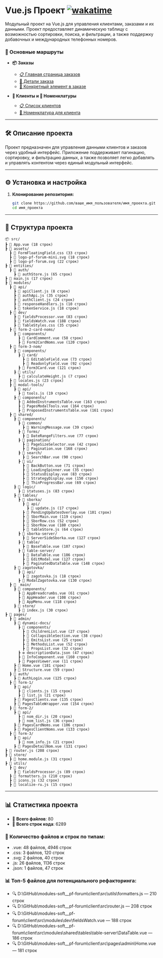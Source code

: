 # Vue.js Проект [![wakatime](https://wakatime.com/badge/user/a12eb6bb-966a-41dc-b67d-4ae0f101af55/project/f69366dd-9709-493c-bdd0-1681f774dd3b.svg)](https://wakatime.com/badge/user/a12eb6bb-966a-41dc-b67d-4ae0f101af55/project/f69366dd-9709-493c-bdd0-1681f774dd3b)

Модульный проект на Vue.js для управления клиентами, заказами и их данными. Проект предоставляет динамическую таблицу с
возможностью сортировки, поиска, и фильтрации, а также поддержку добавочных и международных телефонных номеров.

### 📌 Основные маршруты

- **📦 Заказы**
  - [📋 Главная страница заказов](http://localhost:5173/orders)
  - [📄 Детали заказа](http://localhost:5173/orders/9814)
  - [📌 Конкретный элемент в заказе](http://localhost:5173/orders/9814/53537)

- **👥 Клиенты и 📜 Номенклатуры**
  - [📋 Список клиентов](http://localhost:5173/clients)
  - [📄 Номенклатура для клиента](http://localhost:5173/noms/418)

---

## 🛠 Описание проекта

Проект предназначен для управления данными клиентов и заказов через удобный интерфейс. Приложение поддерживает
пагинацию, сортировку, и фильтрацию данных, а также позволяет легко добавлять и управлять контентом через единый
модульный интерфейс.

---

## ⚙️ Установка и настройка

1. **Клонирование репозитория:**
   ```bash
   git clone https://github.com/ваше_имя_пользователя/имя_проекта.git
   cd имя_проекта
   ```

---

## 📂 Структура проекта

```
📦 src/
┣ 📗 App.vue (18 строк)
┣ 📂 assets/
  ┣ 🎨 FormFloatingField.css (33 строк)
  ┣ 📃 logo-pf-forum-mini.svg (18 строк)
  ┣ 📃 logo-pf-forum.svg (22 строк)
┣ 📂 entities/
  ┣ 📂 auth/
    ┣ 📜 authStore.js (65 строк)
┣ 📜 main.js (17 строк)
┣ 📂 modules/
  ┣ 📂 api/
    ┣ 📜 apiClient.js (8 строк)
    ┣ 📜 authApi.js (35 строк)
    ┣ 📜 authClient.js (24 строк)
    ┣ 📜 responseHandlers.js (10 строк)
    ┣ 📜 tokenService.js (18 строк)
  ┣ 📂 dev/
    ┣ 📗 fieldsProcessor.vue (83 строк)
    ┣ 📗 fieldsWatch.vue (188 строк)
    ┣ 🎨 TableStyles.css (35 строк)
  ┣ 📂 form-2-card-noms/
    ┣ 📂 components/
      ┣ 📗 CardComment.vue (58 строк)
      ┣ 📗 Form2CardNoms.vue (120 строк)
  ┣ 📂 form-3-nom/
    ┣ 📂 components/
      ┣ 📂 card/
        ┣ 📗 EditableField.vue (73 строк)
        ┣ 📗 ReadonlyField.vue (92 строк)
      ┣ 📗 Form3Card.vue (121 строк)
    ┣ 📂 utils/
      ┣ 📜 calculateHeight.js (7 строк)
  ┣ 📜 locales.js (23 строк)
  ┣ 📂 modal-tools/
    ┣ 📂 api/
      ┣ 📜 tools.js (19 строк)
    ┣ 📂 components/
      ┣ 📗 AddedInstrumentsTable.vue (163 строк)
      ┣ 📗 PagesModalTools.vue (164 строк)
      ┣ 📗 ProposedInstrumentsTable.vue (161 строк)
  ┣ 📂 shared/
    ┣ 📂 components/
      ┣ 📂 common/
        ┣ 📗 WarningMessage.vue (39 строк)
      ┣ 📂 forms/
        ┣ 📗 DateRangeFilters.vue (77 строк)
      ┣ 📂 pagination/
        ┣ 📗 PageSizeSelector.vue (42 строк)
        ┣ 📗 Pagination.vue (168 строк)
      ┣ 📂 search/
        ┣ 📗 SearchBar.vue (90 строк)
      ┣ 📂 ui/
        ┣ 📗 BackButton.vue (71 строк)
        ┣ 📗 LoadingSpinner.vue (35 строк)
        ┣ 📗 StatusDisplay.vue (83 строк)
        ┣ 📗 StrategyDisplay.vue (150 строк)
        ┣ 📗 ThinProgressBar.vue (69 строк)
    ┣ 📂 logic/
      ┣ 📜 statuses.js (83 строк)
    ┣ 📂 tables/
      ┣ 📂 sborka/
        ┣ 📂 api/
          ┣ 📜 update.js (17 строк)
        ┣ 📗 PendingUpdatesOverlay.vue (101 строк)
        ┣ 📗 SborMain.vue (119 строк)
        ┣ 🎨 SborRow.css (52 строк)
        ┣ 📗 SborRow.vue (180 строк)
        ┣ 📜 tableStore.js (64 строк)
      ┣ 📂 sborka-server/
        ┣ 📗 ServerSideSborka.vue (127 строк)
      ┣ 📂 table/
        ┣ 📗 BaseTable.vue (107 строк)
      ┣ 📂 table-server/
        ┣ 📗 DataTable.vue (186 строк)
        ┣ 📗 EditModal.vue (127 строк)
        ┣ 📗 PaginatedDataTable.vue (148 строк)
    ┣ 📂 zagotovka/
      ┣ 📂 api/
        ┣ 📜 zagotovka.js (18 строк)
      ┣ 📗 ModalZagotovka.vue (130 строк)
  ┣ 📂 _main/
    ┣ 📂 components/
      ┣ 📗 AppBreadcrumbs.vue (61 строк)
      ┣ 📗 AppHeader.vue (108 строк)
      ┣ 📗 AppMenu.vue (118 строк)
    ┣ 📂 store/
      ┣ 📜 index.js (30 строк)
┣ 📂 pages/
  ┣ 📂 admin/
    ┣ 📂 dynamic-docs/
      ┣ 📂 components/
        ┣ 📗 ChildrenList.vue (27 строк)
        ┣ 📗 CollapsibleSection.vue (38 строк)
        ┣ 📗 EmitsList.vue (25 строк)
        ┣ 📗 MethodsList.vue (52 строк)
        ┣ 📗 PropsList.vue (32 строк)
      ┣ ⚙️ descriptionData.json (47 строк)
      ┣ 📗 InfoComponent.vue (160 строк)
      ┣ 📗 PagesViewer.vue (11 строк)
    ┣ 📗 Home.vue (181 строк)
    ┣ 📗 Structure.vue (59 строк)
  ┣ 📂 auth/
    ┣ 📗 AuthLogin.vue (125 строк)
  ┣ 📂 form-1/
    ┣ 📂 api/
      ┣ 📜 clients.js (15 строк)
      ┣ 📜 list.js (21 строк)
    ┣ 📗 PagesClients.vue (135 строк)
    ┣ 📗 PagesTableWrapper.vue (154 строк)
  ┣ 📂 form-2/
    ┣ 📂 api/
      ┣ 📜 nom_dir.js (20 строк)
      ┣ 📜 nom_list.js (36 строк)
    ┣ 📗 PagesCardNoms.vue (106 строк)
    ┣ 📗 PagesClientNoms.vue (133 строк)
  ┣ 📂 form-3/
    ┣ 📂 api/
      ┣ 📜 nom_info.js (21 строк)
    ┣ 📗 PagesDetailNom.vue (131 строк)
┣ 📜 router.js (208 строк)
┣ 📂 store/
  ┣ 📜 home.module.js (31 строк)
┣ 📂 utils/
  ┣ 📂 dev/
    ┣ 📜 fieldsProcessor.js (89 строк)
  ┣ 📜 formatters.js (210 строк)
  ┣ 📜 icons.js (32 строк)
  ┣ 📜 localize-ru.js (15 строк)
```

---

## 📊 Статистика проекта

- 📄 **Всего файлов**: 80
- 📜 **Всего строк кода**: 6289

### 📁 Количество файлов и строк по типам:
  - .vue: 48 файлов, 4946 строк
  - .css: 3 файлов, 120 строк
  - .svg: 2 файлов, 40 строк
  - .js: 26 файлов, 1136 строк
  - .json: 1 файлов, 47 строк

### 📊 Топ-5 файлов для потенциального рефакторинга:
- 🔍 D:\GitHub\modules-soft__pf-forum\client\src\utils\formatters.js — 210 строк
- 🔍 D:\GitHub\modules-soft__pf-forum\client\src\router.js — 208 строк
- 🔍 D:\GitHub\modules-soft__pf-forum\client\src\modules\dev\fieldsWatch.vue — 188 строк
- 🔍 D:\GitHub\modules-soft__pf-forum\client\src\modules\shared\tables\table-server\DataTable.vue — 186 строк
- 🔍 D:\GitHub\modules-soft__pf-forum\client\src\pages\admin\Home.vue — 181 строк

